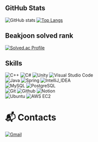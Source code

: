 ## GitHub Stats
![GitHub stats](https://github-readme-stats.vercel.app/api?username=hashilyze&show_icons=true&theme=radical)
[![Top Langs](https://github-readme-stats.vercel.app/api/top-langs/?username=hashilyze&layout=compact)](https://github.com/delay-100/github-readme-stats)

## Beakjoon solved rank
[![Solved.ac Profile](http://mazassumnida.wtf/api/v2/generate_badge?boj=hashilyze)](https://solved.ac/hashilyze/)

## Skills
![C++](https://img.shields.io/badge/C++-00599C?style=for-the-badge&logo=cplusplus&logoColor=white)
![C#](https://img.shields.io/badge/C%23-512BD4?style=for-the-badge&logo=csharp&logoColor=white)
![Unity](https://img.shields.io/badge/unity-%23000000.svg?&style=for-the-badge&logo=unity&logoColor=white)
![Visual Studio Code](https://img.shields.io/badge/VSCode-007ACC.svg?&style=for-the-badge&logo=Visual%20Studio%20Code&logoColor=white)   
![Java](https://img.shields.io/badge/java-%23007396.svg?&style=for-the-badge&logo=java&logoColor=white)
![Spring](https://img.shields.io/badge/Spring-6DB33F.svg?&style=for-the-badge&logo=Spring&logoColor=white)
![IntelliJ_IDEA](https://img.shields.io/badge/intellij%20idea-%23000000.svg?&style=for-the-badge&logo=intellij%20idea&logoColor=white)   
![MySQL](https://img.shields.io/badge/mysql-%234479A1.svg?&style=for-the-badge&logo=mysql&logoColor=white)
![PostgreSQL](https://img.shields.io/badge/PostgreSQL-4169E1?style=for-the-badge&logo=postgresql&logoColor=white)   
![Git](https://img.shields.io/badge/Git-F05032.svg?&style=for-the-badge&logo=Git&logoColor=white)
![Github](https://img.shields.io/badge/Github-181717.svg?&style=for-the-badge&logo=github&logoColor=white)
![Notion](https://img.shields.io/badge/Notion-000000?style=for-the-badge&logo=Notion&logoColor=white")   
![Ubuntu](https://img.shields.io/badge/Ubuntu-E95420?style=for-the-badge&logo=ubuntu&logoColor=white)
![AWS EC2](https://img.shields.io/badge/AWS%20EC2-FF9900?style=for-the-badge&logo=amazonec2&logoColor=white)

 
# :mailbox_with_mail: Contacts
[![Gmail](https://img.shields.io/badge/Gmail-EA4335?style=round-square&logo=Gmail&logoColor=white)](mailto:jsbae1023@gmail.com)
